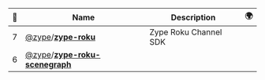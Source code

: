 |:star2: | Name | Description | 🌍|
|---|---|---|---|
|7|[@zype](https://github.com/zype)/[**zype-roku**](https://github.com/zype/zype-roku)|Zype Roku Channel SDK||
|6|[@zype](https://github.com/zype)/[**zype-roku-scenegraph**](https://github.com/zype/zype-roku-scenegraph)|||

